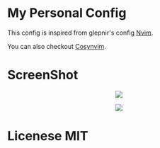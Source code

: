 # My Personal Config

This config is inspired from glepnir's config [Nvim](https://github.com/glepnir/nvim).

You can also checkout [Cosynvim](https://github.com/glepnir/cosynvim).

# ScreenShot

<p align="center">
  <img src="https://user-images.githubusercontent.com/76530956/201507316-c3493bee-fcb3-410e-afd3-70e4e62baffa.png"
</p>

<p align="center">
  <img src="https://user-images.githubusercontent.com/76530956/201507323-5603bd53-8b3f-4adc-9047-367a625bae35.png"
</p>




# Licenese MIT
